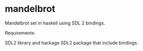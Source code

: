 # mandelbrot
Mandelbrot set in haskell using SDL 2 bindings.

Requirements:

SDL2 library and hackage SDL2 package that include bindings.
